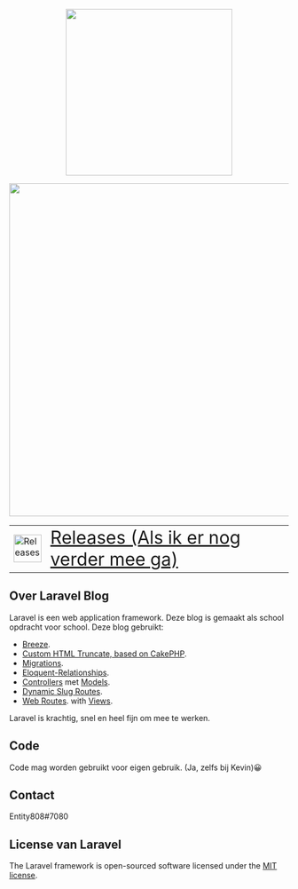 <p align="center"><a href="https://www.curio.nl/" target="_blank"><img src="https://i.imgur.com/OwZFyyB.png" width="300"></a></p>
<p align="center"><a href="https://www.curio.nl/" target="_blank"><img src="https://i.imgur.com/8WDWKlC.png" width="600"></a></p>

<table style="border: 0px solid transparent;">
 <tr>
    <td><img src="https://i.imgur.com/sCd12kM.png" alt="Releases" width="50"></td>
    <td><a href="https://github.com/23Chromosomes/BlogBreeze/releases" style="font-size:2em;">Releases (Als ik er nog verder mee ga)</a></td>
 </tr>
</table>

## Over Laravel Blog

Laravel is een web application framework. Deze blog is gemaakt als school opdracht voor school.
Deze blog gebruikt:

- [Breeze](https://laravel.com/docs/8.x/starter-kits#laravel-breeze).
- [Custom HTML Truncate, based on CakePHP](https://alanwhipple.com/2011/05/25/php-truncate-string-preserving-html-tags-words/).
- [Migrations](https://laravel.com/docs/8.x/migrations#introduction).
- [Eloquent-Relationships](https://laravel.com/docs/8.x/eloquent-relationships#querying-relations).
- [Controllers](https://laravel.com/docs/8.x/controllers#introduction) met [Models](https://laravel.com/docs/8.x/controllers#introduction).
- [Dynamic Slug Routes](https://laraveleasytutorials.blogspot.com/2017/11/how-to-create-unique-slug-or-unique-url.html).
- [Web Routes](https://laravel.com/docs/8.x/validation#quick-defining-the-routes). with [Views](https://laravel.com/docs/8.x/views#introduction).

Laravel is krachtig, snel en heel fijn om mee te werken.


## Code

Code mag worden gebruikt voor eigen gebruik. (Ja, zelfs bij Kevin)😀

## Contact
Entity808#7080

## License van Laravel
The Laravel framework is open-sourced software licensed under the [MIT license](https://opensource.org/licenses/MIT).
